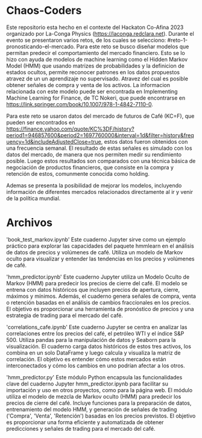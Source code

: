 # Chaos-Coders

Este repositorio esta hecho en el contexte del Hackaton Co-Afina 2023 organizado por La-Conga Physics (https://laconga.redclara.net). Durante el evento se presentaron varios retos, de los cuales se selecciono: #reto-1-pronosticando-el-mercado. 
Para este reto se busco diseñar modelos que permitan predecir el comportamiento del mercado financiero. Esto se lo hizo con ayuda de modelos de machine learning como el Hidden Markov Model (HMM) que usando matrizes de probabilidades y la definicion de estados ocultos, permite reconocer patrones en los datos propuestos atravez de un un aprendizaje no supervisado. Atravez del cual es posible obtener señales de compra y venta de los activos. La informacion relacionada con este modelo puede ser encontrada en Implementing Machine Learning for Finance, de TC Nokeri, que puede encontrarse en https://link.springer.com/book/10.1007/978-1-4842-7110-0.

Para este reto se usaron datos del mercado de futuros de Café (KC=F), que pueden ser encontrados en https://finance.yahoo.com/quote/KC%3DF/history?period1=946857600&period2=1697760000&interval=1d&filter=history&frequency=1d&includeAdjustedClose=true, estos datos fueron obtenidos con una frecuencia semanal.
El resultado de estas señales es simulado con los datos del mercado, de manera que nos permiten medir su rendimiento posible. Luego estos resultados son comparados con una técnica básica de negociación de productos financieros, que consiste en la compra y retención de estos, comunmente conocida como holding. 

Ademas se presenta la posibilidad de mejorar los modelos, incluyendo información de diferentes mercados relacionados directamente al ir y venir de la política mundial.

# Archivos

'book_test_markov.ipynb'
Este cuaderno Jupyter sirve como un ejemplo práctico para explorar las capacidades del paquete hmmlearn en el análisis de datos de precios y volúmenes de café. Utiliza un modelo de Markov oculto para visualizar y entender las tendencias en los precios y volúmenes de café.

'hmm_predictor.ipynb'
Este cuaderno Jupyter utiliza un Modelo Oculto de Markov (HMM) para predecir los precios de cierre del café. El modelo se entrena con datos históricos que incluyen precios de apertura, cierre, máximos y mínimos. Además, el cuaderno genera señales de compra, venta o retención basadas en el análisis de cambios fraccionales en los precios. El objetivo es proporcionar una herramienta de pronóstico de precios y una estrategia de trading para el mercado del café.

'correlations_cafe.ipynb'
Este cuaderno Jupyter se centra en analizar las correlaciones entre los precios del café, el petróleo WTI y el índice S&P 500. Utiliza pandas para la manipulación de datos y Seaborn para la visualización. El cuaderno carga datos históricos de estos tres activos, los combina en un solo DataFrame y luego calcula y visualiza la matriz de correlación. El objetivo es entender cómo estos mercados están interconectados y cómo los cambios en uno podrían afectar a los otros.

'hmm_predictor.py'
Este módulo Python encapsula las funcionalidades clave del cuaderno Jupyter hmm_predictor.ipynb para facilitar su importación y uso en otros proyectos, como para la página web. El módulo utiliza el modelo de mezcla de Markov oculto (HMM) para predecir los precios de cierre del café. Incluye funciones para la preparación de datos, entrenamiento del modelo HMM, y generación de señales de trading ('Compra', 'Venta', 'Retención') basadas en los precios previstos. El objetivo es proporcionar una forma eficiente y automatizada de obtener predicciones y señales de trading para el mercado del café.

